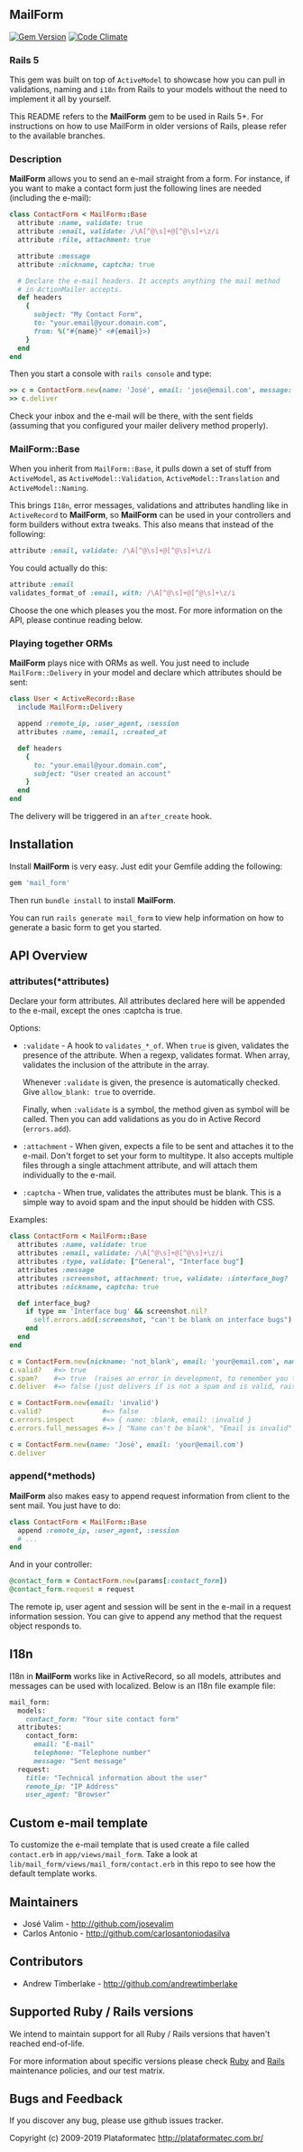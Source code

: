 ## MailForm

[![Gem Version](https://fury-badge.herokuapp.com/rb/mail_form.svg)](http://badge.fury.io/rb/mail_form)
[![Code Climate](https://codeclimate.com/github/heartcombo/mail_form.svg)](https://codeclimate.com/github/heartcombo/mail_form)

### Rails 5

This gem was built on top of `ActiveModel` to showcase how you can pull in validations, naming
and `i18n` from Rails to your models without the need to implement it all by yourself.

This README refers to the **MailForm** gem to be used in Rails 5+. For instructions
on how to use MailForm in older versions of Rails, please refer to the available branches.

### Description

**MailForm** allows you to send an e-mail straight from a form. For instance,
if you want to make a contact form just the following lines are needed (including the e-mail):

```ruby
class ContactForm < MailForm::Base
  attribute :name, validate: true
  attribute :email, validate: /\A[^@\s]+@[^@\s]+\z/i
  attribute :file, attachment: true

  attribute :message
  attribute :nickname, captcha: true

  # Declare the e-mail headers. It accepts anything the mail method
  # in ActionMailer accepts.
  def headers
    {
      subject: "My Contact Form",
      to: "your.email@your.domain.com",
      from: %("#{name}" <#{email}>)
    }
  end
end
```

Then you start a console with `rails console` and type:

```ruby
>> c = ContactForm.new(name: 'José', email: 'jose@email.com', message: 'Cool!')
>> c.deliver
```

Check your inbox and the e-mail will be there, with the sent fields (assuming that
you configured your mailer delivery method properly).

### MailForm::Base

When you inherit from `MailForm::Base`, it pulls down a set of stuff from `ActiveModel`,
as `ActiveModel::Validation`, `ActiveModel::Translation` and `ActiveModel::Naming`.

This brings `I18n`, error messages, validations and attributes handling like in
`ActiveRecord` to **MailForm**, so **MailForm** can be used in your controllers and form builders without extra tweaks. This also means that instead of the following:

```ruby
attribute :email, validate: /\A[^@\s]+@[^@\s]+\z/i
```

You could actually do this:

```ruby
attribute :email
validates_format_of :email, with: /\A[^@\s]+@[^@\s]+\z/i
```

Choose the one which pleases you the most. For more information on the API, please
continue reading below.

### Playing together ORMs

**MailForm** plays nice with ORMs as well. You just need to include `MailForm::Delivery`
in your model and declare which attributes should be sent:

```ruby
class User < ActiveRecord::Base
  include MailForm::Delivery

  append :remote_ip, :user_agent, :session
  attributes :name, :email, :created_at

  def headers
    {
      to: "your.email@your.domain.com",
      subject: "User created an account"
    }
  end
end
```

The delivery will be triggered in an `after_create` hook.

## Installation

Install **MailForm** is very easy. Just edit your Gemfile adding the following:

```ruby
gem 'mail_form'
```

Then run `bundle install` to install **MailForm**.

You can run `rails generate mail_form` to view help information on how to generate
a basic form to get you started.

## API Overview

### attributes(*attributes)

Declare your form attributes. All attributes declared here will be appended
to the e-mail, except the ones :captcha is true.

Options:

* `:validate` - A hook to `validates_*_of`. When `true` is given, validates the
  presence of the attribute. When a regexp, validates format. When array,
  validates the inclusion of the attribute in the array.

  Whenever `:validate` is given, the presence is automatically checked. Give
  `allow_blank: true` to override.

  Finally, when `:validate` is a symbol, the method given as symbol will be
  called. Then you can add validations as you do in Active Record (`errors.add`).

* `:attachment` - When given, expects a file to be sent and attaches
  it to the e-mail. Don't forget to set your form to multitype.
  It also accepts multiple files through a single attachment attribute,
  and will attach them individually to the e-mail.

* `:captcha` - When true, validates the attributes must be blank.
  This is a simple way to avoid spam and the input should be hidden with CSS.

Examples:

```ruby
class ContactForm < MailForm::Base
  attributes :name, validate: true
  attributes :email, validate: /\A[^@\s]+@[^@\s]+\z/i
  attributes :type, validate: ["General", "Interface bug"]
  attributes :message
  attributes :screenshot, attachment: true, validate: :interface_bug?
  attributes :nickname, captcha: true

  def interface_bug?
    if type == 'Interface bug' && screenshot.nil?
      self.errors.add(:screenshot, "can't be blank on interface bugs")
    end
  end
end

c = ContactForm.new(nickname: 'not_blank', email: 'your@email.com', name: 'José')
c.valid?   #=> true
c.spam?    #=> true  (raises an error in development, to remember you to hide it)
c.deliver  #=> false (just delivers if is not a spam and is valid, raises an error in development)

c = ContactForm.new(email: 'invalid')
c.valid?               #=> false
c.errors.inspect       #=> { name: :blank, email: :invalid }
c.errors.full_messages #=> [ "Name can't be blank", "Email is invalid" ]

c = ContactForm.new(name: 'José', email: 'your@email.com')
c.deliver
```

### append(*methods)

**MailForm** also makes easy to append request information from client to the sent
mail. You just have to do:

```ruby
class ContactForm < MailForm::Base
  append :remote_ip, :user_agent, :session
  # ...
end
```

And in your controller:

```ruby
@contact_form = ContactForm.new(params[:contact_form])
@contact_form.request = request
```

The remote ip, user agent and session will be sent in the e-mail in a
request information session. You can give to append any method that the
request object responds to.

## I18n

I18n in **MailForm** works like in ActiveRecord, so all models, attributes and messages
can be used with localized. Below is an I18n file example file:

```ruby
mail_form:
  models:
    contact_form: "Your site contact form"
  attributes:
    contact_form:
      email: "E-mail"
      telephone: "Telephone number"
      message: "Sent message"
  request:
    title: "Technical information about the user"
    remote_ip: "IP Address"
    user_agent: "Browser"
```

## Custom e-mail template

To customize the e-mail template that is used create a file called `contact.erb` in `app/views/mail_form`.
Take a look at `lib/mail_form/views/mail_form/contact.erb` in this repo to see how the default template works.

## Maintainers

* José Valim - http://github.com/josevalim
* Carlos Antonio - http://github.com/carlosantoniodasilva

## Contributors

* Andrew Timberlake - http://github.com/andrewtimberlake

## Supported Ruby / Rails versions

We intend to maintain support for all Ruby / Rails versions that haven't reached end-of-life.

For more information about specific versions please check [Ruby](https://www.ruby-lang.org/en/downloads/branches/)
and [Rails](https://guides.rubyonrails.org/maintenance_policy.html) maintenance policies, and our test matrix.

## Bugs and Feedback

If you discover any bug, please use github issues tracker.

Copyright (c) 2009-2019 Plataformatec http://plataformatec.com.br/
